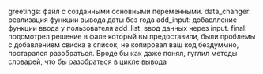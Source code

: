 greetings: файл с созданными основными переменными.
data_changer: реализация функции вывода даты без года 
add_input: добавлление функции ввода у пользователя 
add_list: ввод данных через input.
final: подсмотрел решение в фале который вы предоставили, были проблемы с добавлением свиска в список, не копировал ваш код бездуммно, постарался разобраться.
Вроде бы как даже понял, гуглил методы словарей, что бы разобраться в цикле вывода

